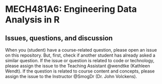 # MECH481A6: Engineering Data Analysis in R
## Issues, questions, and discussion 

When you (student) have a course-related question, please open an issue on this repository. But, first, check if another student has already asked a similar question. If the issue or question is related to code or technology, please assign the issue to the Teaching Assistant @wendtke (Kathleen Wendt). If the question is related to course content and concepts, please assign the issue to the Instructor @SmogDr (Dr. John Volckens).
